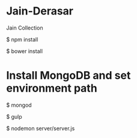 # Jain-Derasar
Jain Collection

$ npm install

$ bower install

# Install MongoDB and set environment path

$ mongod

$ gulp

$ nodemon server/server.js
